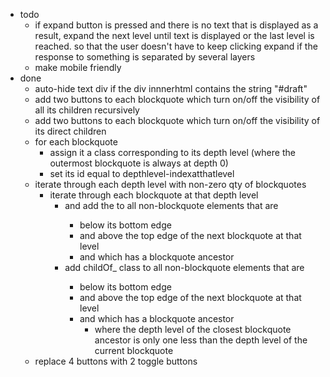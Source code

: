 - todo
    - if expand button is pressed and there is no text that is displayed as a result, expand the next level until text is displayed or the last level is reached. so that the user doesn't have to keep clicking expand if the response to something is separated by several layers
    - make mobile friendly
- done
    - auto-hide text div if the div innnerhtml contains the string "#draft"
    - add two buttons to each blockquote which turn on/off the visibility of all its children recursively
    - add two buttons to each blockquote which turn on/off the visibility of its direct children
    - for each blockquote
        - assign it a class corresponding to its depth level (where the outermost blockquote is always at depth 0)
        - set its id equal to depthlevel-indexatthatlevel
    - iterate through each depth level with non-zero qty of blockquotes
        - iterate through each blockquote at that depth level
            - and add the <id of the blockquote> to all non-blockquote elements that are
                - below its bottom edge
                - and above the top edge of the next blockquote at that level
                - and which has a blockquote ancestor
            - add childOf_<id of the blockquote> class to all non-blockquote elements that are
                - below its bottom edge
                - and above the top edge of the next blockquote at that level
                - and which has a blockquote ancestor
                    - where the depth level of the closest blockquote ancestor is only one less than the depth level of the current blockquote
    - replace 4 buttons with 2 toggle buttons


